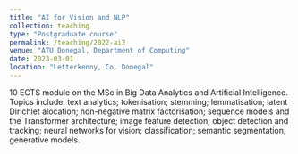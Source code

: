 ```yaml
---
title: "AI for Vision and NLP"
collection: teaching
type: "Postgraduate course"
permalink: /teaching/2022-ai2
venue: "ATU Donegal, Department of Computing"
date: 2023-03-01
location: "Letterkenny, Co. Donegal"
---
```


10 ECTS module on the MSc in Big Data Analytics and Artificial Intelligence. Topics include: text analytics; tokenisation; stemming; lemmatisation; latent Dirichlet alocation; non-negative matrix factorisation; sequence models and the Transformer architecture; image feature detection; object detection and tracking; neural networks for vision; classification; semantic segmentation; generative models. 
